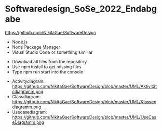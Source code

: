 # Softwaredesign_SoSe_2022_Endabgabe

<!-- Repository -->

https://github.com/NikitaGae/SoftwareDesign

<!-- Requirements -->

* Node.js
* Node Package Manager
* Visual Studio Code or something similiar

<!-- How to Play -->

* Download all files from the repository
* Use npm install to get missing files
* Type npm run start into the console

<!-- UML Diagrams -->

* Activitydiagram: https://github.com/NikitaGae/SoftwareDesign/blob/master/UML/Aktivitätsdiagramm.png
* Classdiagram: https://github.com/NikitaGae/SoftwareDesign/blob/master/UML/Klassendiagramm.png
* Usecasediagram: https://github.com/NikitaGae/SoftwareDesign/blob/master/UML/UseCaseDIagramm.png